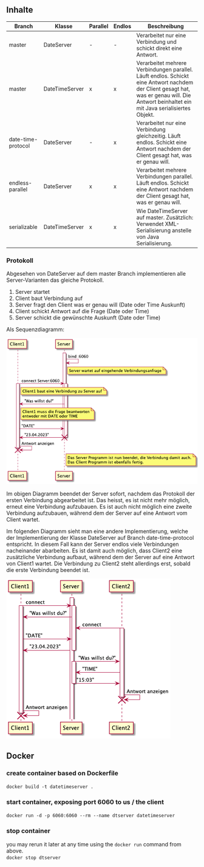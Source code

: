## Inhalte

|Branch|Klasse|Parallel|Endlos|Beschreibung|
|---|---|---|---|---|
|master|DateServer|-|-|Verarbeitet nur eine Verbindung und schickt direkt eine Antwort.|
|master|DateTimeServer|x|x|Verarbeitet mehrere Verbindungen parallel. Läuft endlos. Schickt eine Antwort nachdem der Client gesagt hat, was er genau will. Die Antwort beinhaltet ein mit Java serialisiertes Objekt.|
|date-time-protocol|DateServer|-|x|Verarbeitet nur eine Verbindung gleichzeitig. Läuft endlos. Schickt eine Antwort nachdem der Client gesagt hat, was er genau will.
|endless-parallel|DateServer|x|x|Verarbeitet mehrere Verbindungen parallel. Läuft endlos. Schickt eine Antwort nachdem der Client gesagt hat, was er genau will.|
|serializable|DateTimeServer|x|x|Wie DateTimeServer auf master. Zusätzlich: Verwendet XML-Serialisierung anstelle von Java Serialisierung.

### Protokoll

Abgesehen von DateServer auf dem master Branch implementieren alle Server-Varianten das gleiche Protokoll.

1. Server startet
1. Client baut Verbindung auf
1. Server fragt den Client was er genau will (Date oder Time Auskunft)
1. Client schickt Antwort auf die Frage (Date oder Time)
1. Server schickt die gewünschte Auskunft (Date oder Time)

Als Sequenzdiagramm:

![datetime-protocol.png](datetime-protocol.png)

Im obigen Diagramm beendet der Server sofort, nachdem das Protokoll der ersten Verbindung abgearbeitet ist. Das heisst,
es ist nicht mehr möglich, erneut eine Verbindung aufzubauen. Es ist auch nicht möglich eine zweite Verbindung
aufzubauen, während dem der Server auf eine Antwort vom Client wartet.

Im folgenden Diagramm sieht man eine andere Implementierung, welche der Implementierung der Klasse DateServer auf Branch
date-time-protocol entspricht. In diesem Fall kann der Server endlos viele Verbindungen nacheinander abarbeiten. Es ist
damit auch möglich, dass Client2 eine zusätzliche Verbindung aufbaut, während dem der Server auf eine Antwort von
Client1 wartet. Die Verbindung zu Client2 steht allerdings erst, sobald die erste Verbindung beendet ist.

![datetime-protocol-serial.png](datetime-protocol-serial.png)

## Docker

### create container based on Dockerfile

`docker build -t datetimeserver .`

### start container, exposing port 6060 to us / the client

`docker run -d -p 6060:6060 --rm --name dtserver datetimeserver`

### stop container

you may rerun it later at any time using the `docker run` command from above. \
`docker stop dtserver`
